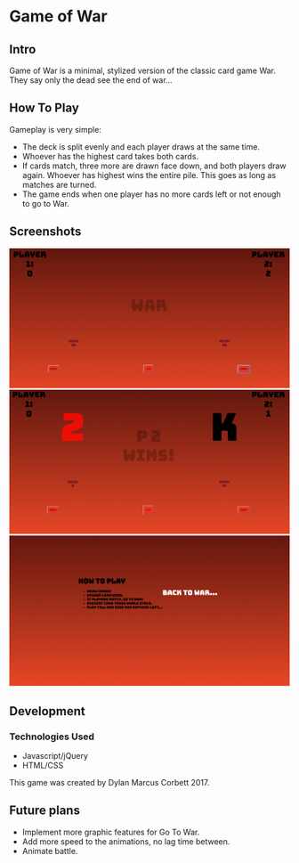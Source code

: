 # Game of War
## Intro
Game of War is a minimal, stylized version of the classic card game War. They say only the dead see the end of war...
## How To Play
Gameplay is very simple:
* The deck is split evenly and each player draws at the same time.
* Whoever has the highest card takes both cards. 
* If cards match, three more are drawn face down, and both players draw again. Whoever has highest wins the entire pile. This goes as long as matches are turned.
* The game ends when one player has no more cards left or not enough to go to War.
## Screenshots
![War01](images/war1.png)
![War03](images/war3.png)
![War02](images/war2.png)
## Development
### Technologies Used
* Javascript/jQuery
* HTML/CSS

This game was created by Dylan Marcus Corbett 2017.
## Future plans
* Implement more graphic features for Go To War.
* Add more speed to the animations, no lag time between.
* Animate battle.